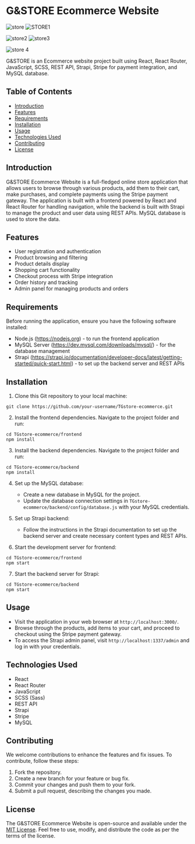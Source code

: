 # G&STORE Ecommerce Website

![store](https://github.com/Barnwal-Sourabh/ECOMMERCE-WEBSITE/assets/91266813/76fa27d5-6350-41fb-964f-e04a86bd96a2)
![STORE1](https://github.com/Barnwal-Sourabh/ECOMMERCE-WEBSITE/assets/91266813/4e82d326-8db1-40f5-bfea-1e628da2ff22)

![store2](https://github.com/Barnwal-Sourabh/ECOMMERCE-WEBSITE/assets/91266813/5c292276-0f8b-482b-8a42-7b4765440ad9)
![store3](https://github.com/Barnwal-Sourabh/ECOMMERCE-WEBSITE/assets/91266813/80e18b3a-5c50-45e6-aee0-d52179dbad87)

![store 4](https://github.com/Barnwal-Sourabh/ECOMMERCE-WEBSITE/assets/91266813/67ee109a-aa9c-42c1-8a24-4d98f9fe4dfc)


G&STORE is an Ecommerce website project built using React, React Router, JavaScript, SCSS, REST API, Strapi, Stripe for payment integration, and MySQL database.

## Table of Contents

- [Introduction](#introduction)
- [Features](#features)
- [Requirements](#requirements)
- [Installation](#installation)
- [Usage](#usage)
- [Technologies Used](#technologies-used)
- [Contributing](#contributing)
- [License](#license)

## Introduction

G&STORE Ecommerce Website is a full-fledged online store application that allows users to browse through various products, add them to their cart, make purchases, and complete payments using the Stripe payment gateway. The application is built with a frontend powered by React and React Router for handling navigation, while the backend is built with Strapi to manage the product and user data using REST APIs. MySQL database is used to store the data.

## Features

- User registration and authentication
- Product browsing and filtering
- Product details display
- Shopping cart functionality
- Checkout process with Stripe integration
- Order history and tracking
- Admin panel for managing products and orders

## Requirements

Before running the application, ensure you have the following software installed:

- Node.js (https://nodejs.org) - to run the frontend application
- MySQL Server (https://dev.mysql.com/downloads/mysql/) - for the database management
- Strapi (https://strapi.io/documentation/developer-docs/latest/getting-started/quick-start.html) - to set up the backend server and REST APIs

## Installation

1. Clone this Git repository to your local machine:

```
git clone https://github.com/your-username/TGstore-ecommerce.git
```

2. Install the frontend dependencies. Navigate to the project folder and run:

```
cd TGstore-ecommerce/frontend
npm install
```

3. Install the backend dependencies. Navigate to the project folder and run:

```
cd TGstore-ecommerce/backend
npm install
```

4. Set up the MySQL database:
   - Create a new database in MySQL for the project.
   - Update the database connection settings in `TGstore-ecommerce/backend/config/database.js` with your MySQL credentials.

5. Set up Strapi backend:
   - Follow the instructions in the Strapi documentation to set up the backend server and create necessary content types and REST APIs.

6. Start the development server for frontend:

```
cd TGstore-ecommerce/frontend
npm start
```

7. Start the backend server for Strapi:

```
cd TGstore-ecommerce/backend
npm start
```

## Usage

- Visit the application in your web browser at `http://localhost:3000/`.
- Browse through the products, add items to your cart, and proceed to checkout using the Stripe payment gateway.
- To access the Strapi admin panel, visit `http://localhost:1337/admin` and log in with your credentials.

## Technologies Used

- React
- React Router
- JavaScript
- SCSS (Sass)
- REST API
- Strapi
- Stripe
- MySQL

## Contributing

We welcome contributions to enhance the features and fix issues. To contribute, follow these steps:

1. Fork the repository.
2. Create a new branch for your feature or bug fix.
3. Commit your changes and push them to your fork.
4. Submit a pull request, describing the changes you made.

## License

The G&STORE Ecommerce Website is open-source and available under the [MIT License](LICENSE). Feel free to use, modify, and distribute the code as per the terms of the license.
